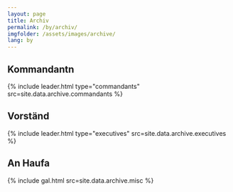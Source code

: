```yaml
---
layout: page
title: Archiv
permalink: /by/archiv/
imgfolder: /assets/images/archive/
lang: by
---
```


## Kommandantn
{% include leader.html type="commandants" src=site.data.archive.commandants %}

## Vorständ
{% include leader.html type="executives" src=site.data.archive.executives %}

## An Haufa
{% include gal.html src=site.data.archive.misc %}
